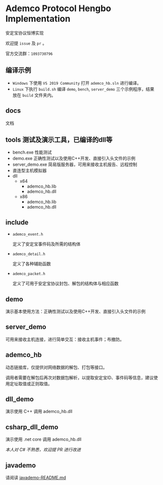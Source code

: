 # Ademco Protocol Hengbo Implementation

安定宝协议恒博实现

欢迎提 `issue` 及 `pr` 。

官方交流群：`1093730796`

## 编译示例

* `Windows` 下使用 `VS 2019 Community` 打开 `ademco_hb.sln` 进行编译。
* `Linux` 下执行 `build.sh` 编译 `demo`, `bench`, `server_demo` 三个示例程序，结果放在 `build` 文件夹内。

## docs

文档

## tools 测试及演示工具，已编译的dll等

* bench.exe 性能测试
* demo.exe 正确性测试以及使用C++开发、直接引入头文件的示例
* server_demo.exe 简易版服务器，可用来接收主机报告、远程控制
* 直连型主机模拟器
* dll
  * x64
    * ademco_hb.lib
    * ademco_hb.dll
  * x86
    * ademco_hb.lib
    * ademco_hb.dll

## include

* `ademco_event.h` 

    定义了安定宝事件码及所需的结构体

* `ademco_detail.h` 

    定义了各种辅助函数

* `ademco_packet.h` 

    定义了可用于安定宝协议封包、解包的结构体与相应函数

## demo

演示基本使用方法：正确性测试以及使用C++开发、直接引入头文件的示例

## server_demo

可用来接收主机连接，进行简单交互：接收主机事件；布撤防。

## ademco_hb

动态链接库，仅提供对网络数据的解包、打包等接口。

调用者需要在解包后再次对数据包解析，以提取安定宝ID、事件码等信息，建议使用定址取值或正则取值。

## dll_demo

演示使用 C++ 调用 ademco_hb.dll

## csharp_dll_demo

演示使用 .net core 调用 ademco_hb.dll

*本人对 C# 不熟悉，欢迎提 PR 进行改进*

## javademo

请阅读 [javademo-README.md](javademo-README.md)
